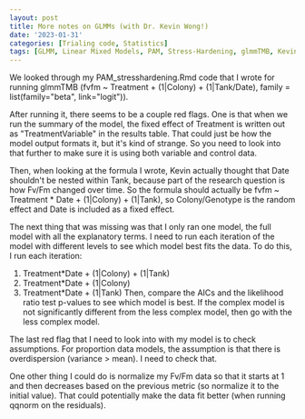 ```yaml
---
layout: post
title: More notes on GLMMs (with Dr. Kevin Wong!)
date: '2023-01-31'
categories: [Trialing code, Statistics]
tags: [GLMM, Linear Mixed Models, PAM, Stress-Hardening, glmmTMB, Kevin]
---
```


We looked through my PAM_stresshardening.Rmd code that I wrote for running glmmTMB (fvfm ~ Treatment + (1|Colony) + (1|Tank/Date), family = list(family="beta", link="logit")).

After running it, there seems to be a couple red flags. One is that when we run the summary of the model, the fixed effect of Treatment is written out as "TreatmentVariable" in the results table. That could just be how the model output formats it, but it's kind of strange. So you need to look into that further to make sure it is using both variable and control data.

Then, when looking at the formula I wrote, Kevin actually thought that Date shouldn't be nested within Tank, because part of the research question is how Fv/Fm changed over time. So the formula should actually be fvfm ~ Treatment * Date + (1|Colony) + (1|Tank), so Colony/Genotype is the random effect and Date is included as a fixed effect. 

The next thing that was missing was that I only ran one model, the full model with all the explanatory terms. I need to run each iteration of the model with different levels to see which model best fits the data. To do this, I run each iteration:
1. Treatment*Date + (1|Colony) + (1|Tank)
2. Treatment*Date + (1|Colony)
3. Treatment*Date + (1|Tank)
Then, compare the AICs and the likelihood ratio test p-values to see which model is best. If the complex model is not significantly different from the less complex model, then go with the less complex model.

The last red flag that I need to look into with my model is to check assumptions. For proportion data models, the assumption is that there is overdispersion (variance > mean). I need to check that.

One other thing I could do is normalize my Fv/Fm data so that it starts at 1 and then decreases based on the previous metric (so normalize it to the initial value). That could potentially make the data fit better (when running qqnorm on the residuals).
